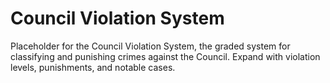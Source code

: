 # Council Violation System

Placeholder for the Council Violation System, the graded system for classifying and punishing crimes against the Council. Expand with violation levels, punishments, and notable cases.